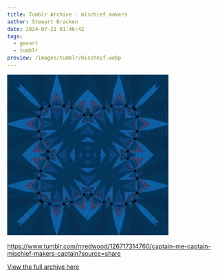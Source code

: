 ```yaml
---
title: Tumblr Archive - mischief makers
author: Stewart Bracken
date: 2024-07-21 01:46:42
tags:
  - genart
  - tumblr
preview: /images/tumblr/mischeif.webp
---
```


![mischief makers](/images/tumblr/mischeif.webp)

https://www.tumblr.com/rrredwood/126717314760/captain-me-captain-mischief-makers-captain?source=share

[View the full archive here](https://www.tumblr.com/rrredwood)